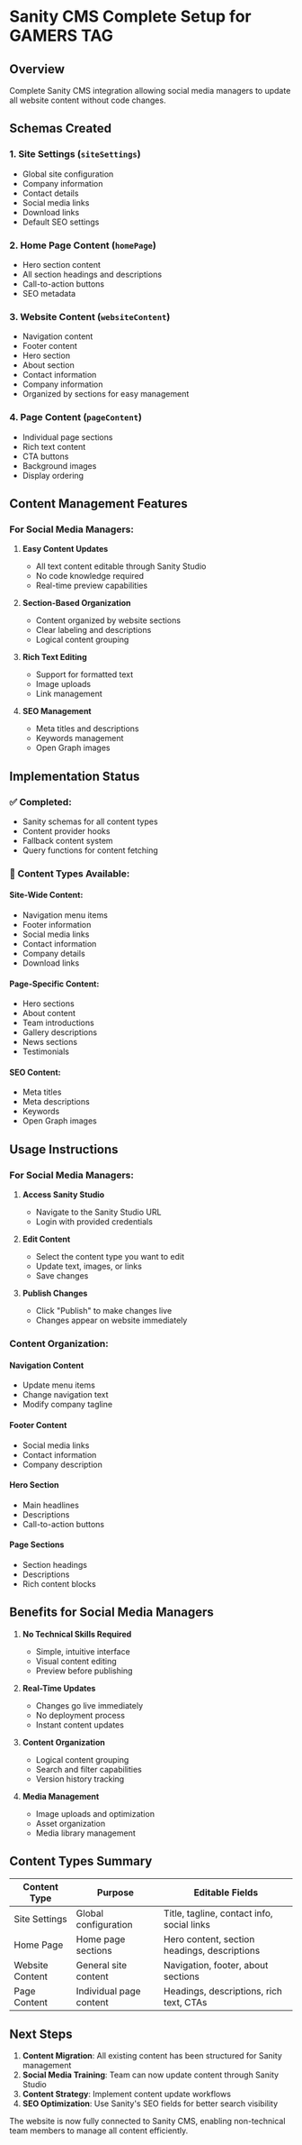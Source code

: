 # Sanity CMS Complete Setup for GAMERS TAG

## Overview
Complete Sanity CMS integration allowing social media managers to update all website content without code changes.

## Schemas Created

### 1. Site Settings (`siteSettings`)
- Global site configuration
- Company information
- Contact details
- Social media links
- Download links
- Default SEO settings

### 2. Home Page Content (`homePage`)
- Hero section content
- All section headings and descriptions
- Call-to-action buttons
- SEO metadata

### 3. Website Content (`websiteContent`)
- Navigation content
- Footer content
- Hero section
- About section
- Contact information
- Company information
- Organized by sections for easy management

### 4. Page Content (`pageContent`)
- Individual page sections
- Rich text content
- CTA buttons
- Background images
- Display ordering

## Content Management Features

### For Social Media Managers:
1. **Easy Content Updates**
   - All text content editable through Sanity Studio
   - No code knowledge required
   - Real-time preview capabilities

2. **Section-Based Organization**
   - Content organized by website sections
   - Clear labeling and descriptions
   - Logical content grouping

3. **Rich Text Editing**
   - Support for formatted text
   - Image uploads
   - Link management

4. **SEO Management**
   - Meta titles and descriptions
   - Keywords management
   - Open Graph images

## Implementation Status

### ✅ Completed:
- Sanity schemas for all content types
- Content provider hooks
- Fallback content system
- Query functions for content fetching

### 📝 Content Types Available:

#### Site-Wide Content:
- Navigation menu items
- Footer information
- Social media links
- Contact information
- Company details
- Download links

#### Page-Specific Content:
- Hero sections
- About content
- Team introductions
- Gallery descriptions
- News sections
- Testimonials

#### SEO Content:
- Meta titles
- Meta descriptions
- Keywords
- Open Graph images

## Usage Instructions

### For Social Media Managers:

1. **Access Sanity Studio**
   - Navigate to the Sanity Studio URL
   - Login with provided credentials

2. **Edit Content**
   - Select the content type you want to edit
   - Update text, images, or links
   - Save changes

3. **Publish Changes**
   - Click "Publish" to make changes live
   - Changes appear on website immediately

### Content Organization:

#### Navigation Content
- Update menu items
- Change navigation text
- Modify company tagline

#### Footer Content
- Social media links
- Contact information
- Company description

#### Hero Section
- Main headlines
- Descriptions
- Call-to-action buttons

#### Page Sections
- Section headings
- Descriptions
- Rich content blocks

## Benefits for Social Media Managers

1. **No Technical Skills Required**
   - Simple, intuitive interface
   - Visual content editing
   - Preview before publishing

2. **Real-Time Updates**
   - Changes go live immediately
   - No deployment process
   - Instant content updates

3. **Content Organization**
   - Logical content grouping
   - Search and filter capabilities
   - Version history tracking

4. **Media Management**
   - Image uploads and optimization
   - Asset organization
   - Media library management

## Content Types Summary

| Content Type | Purpose | Editable Fields |
|--------------|---------|----------------|
| Site Settings | Global configuration | Title, tagline, contact info, social links |
| Home Page | Home page sections | Hero content, section headings, descriptions |
| Website Content | General site content | Navigation, footer, about sections |
| Page Content | Individual page content | Headings, descriptions, rich text, CTAs |

## Next Steps

1. **Content Migration**: All existing content has been structured for Sanity management
2. **Social Media Training**: Team can now update content through Sanity Studio
3. **Content Strategy**: Implement content update workflows
4. **SEO Optimization**: Use Sanity's SEO fields for better search visibility

The website is now fully connected to Sanity CMS, enabling non-technical team members to manage all content efficiently.